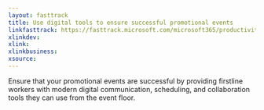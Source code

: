```yaml
---
layout: fasttrack
title: Use digital tools to ensure successful promotional events
linkfasttrack: https://fasttrack.microsoft.com/microsoft365/productivitylibrary/Use-digital-tools-to-ensure-successful-promotional-events 
xlinkdev: 
xlink: 
xlinkbusiness: 
xsource: 
---
```

Ensure that your promotional events are successful by providing firstline workers with modern digital communication, scheduling, and collaboration tools they can use from the event floor.